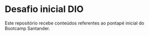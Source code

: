 # Desafio inicial DIO

Este repositório recebe conteúdos referentes ao pontapé inicial do Bootcamp Santander. 
